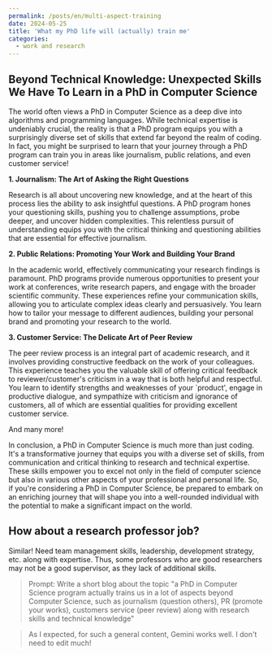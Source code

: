 ```yaml
---
permalink: /posts/en/multi-aspect-training
date: 2024-05-25
title: 'What my PhD life will (actually) train me'
categories:
  - work and research
---
```


## Beyond Technical Knowledge: Unexpected Skills We Have To Learn in a PhD in Computer Science

The world often views a PhD in Computer Science as a deep dive into algorithms and programming languages. While technical expertise is undeniably crucial, the reality is that a PhD program equips you with a surprisingly diverse set of skills that extend far beyond the realm of coding. In fact, you might be surprised to learn that your journey through a PhD program can train you in areas like journalism, public relations, and even customer service!

**1. Journalism: The Art of Asking the Right Questions**

Research is all about uncovering new knowledge, and at the heart of this process lies the ability to ask insightful questions. A PhD program hones your questioning skills, pushing you to challenge assumptions, probe deeper, and uncover hidden complexities. This relentless pursuit of understanding equips you with the critical thinking and questioning abilities that are essential for effective journalism. 

**2. Public Relations: Promoting Your Work and Building Your Brand**

In the academic world, effectively communicating your research findings is paramount. PhD programs provide numerous opportunities to present your work at conferences, write research papers, and engage with the broader scientific community. These experiences refine your communication skills, allowing you to articulate complex ideas clearly and persuasively. You learn how to tailor your message to different audiences, building your personal brand and promoting your research to the world.

**3. Customer Service: The Delicate Art of Peer Review**

The peer review process is an integral part of academic research, and it involves providing constructive feedback on the work of your colleagues. This experience teaches you the valuable skill of offering critical feedback to reviewer/customer's criticism in a way that is both helpful and respectful. You learn to identify strengths and weaknesses of your `product', engage in productive dialogue, and sympathize with criticism and ignorance of customers, all of which are essential qualities for providing excellent customer service.

And many more!

In conclusion, a PhD in Computer Science is much more than just coding. It's a transformative journey that equips you with a diverse set of skills, from communication and critical thinking to research and technical expertise. These skills empower you to excel not only in the field of computer science but also in various other aspects of your professional and personal life. So, if you're considering a PhD in Computer Science, be prepared to embark on an enriching journey that will shape you into a well-rounded individual with the potential to make a significant impact on the world.

## How about a research professor job?

Similar! Need team management skills, leadership, development strategy, etc. along with expertise. Thus, some professors who are good researchers may not be a good supervisor, as they lack of additional skills.

> Prompt: Write a short blog about the topic "a PhD in Computer Science program actually trains us in a lot of aspects beyond Computer Science, such as journalism (question others), PR (promote your works), customers service (peer review) along with research skills and technical knowledge"

> As I expected, for such a general content, Gemini works well. I don't need to edit much!